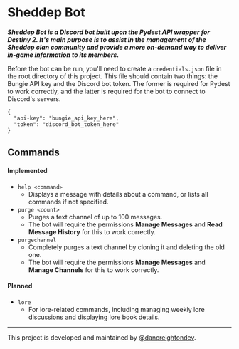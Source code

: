 # Sheddep Bot
***Sheddep Bot is a Discord bot built upon the Pydest API wrapper for Destiny 2. It's main purpose is to assist in the management of the Sheddep clan community and provide a more on-demand way to deliver in-game information to its members.***

Before the bot can be run, you'll need to create a `credentials.json` file in the root directory of this project. This file should contain two things: the Bungie API key and the Discord bot token. The former is required for Pydest to work correctly, and the latter is required for the bot to connect to Discord's servers.

```
{
  "api-key": "bungie_api_key_here",
  "token": "discord_bot_token_here"
}
```

## Commands
#### Implemented
* `help <command>`
  * Displays a message with details about a command, or lists all commands if not specified.
* `purge <count>`
  * Purges a text channel of up to 100 messages.
  * The bot will require the permissions **Manage Messages** and **Read Message History** for this to work correctly.
* `purgechannel`
  * Completely purges a text channel by cloning it and deleting the old one.
  * The bot will require the permissions **Manage Messages** and **Manage Channels** for this to work correctly.
#### Planned
* `lore`
  * For lore-related commands, including managing weekly lore discussions and displaying lore book details.
---
This project is developed and maintained by [@dancreightondev](https://twitter.com/dancreightondev).
